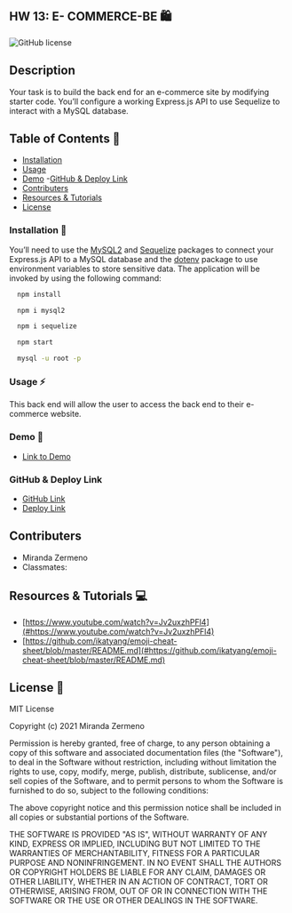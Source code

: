 ## HW 13: E- COMMERCE-BE 🛍️

![GitHub license](https://img.shields.io/badge/license-MIT-ff69b4.svg)


## Description
Your task is to build the back end for an e-commerce site by modifying starter code. You’ll configure a working Express.js API to use Sequelize to interact with a MySQL database.


## Table of Contents 🔎
- [Installation](#installation)
- [Usage](#usage)
- [Demo](#demo)
 -[GitHub & Deploy Link](#githubdeploylink)
- [Contributers](#contributers)
- [Resources & Tutorials](#resources&tutorials)
- [License](#license)

### Installation  💾
You’ll need to use the [MySQL2](https://www.npmjs.com/package/mysql2) and [Sequelize](https://www.npmjs.com/package/sequelize) packages to connect your Express.js API to a MySQL database and the [dotenv](https://www.npmjs.com/package/dotenv) package to use environment variables to store sensitive data. The application will be invoked by using the following command:

```bash
  npm install 
``` 
```bash
  npm i mysql2
```
```bash
  npm i sequelize
```
```bash
  npm start
```
```bash
  mysql -u root -p
```


### Usage ⚡
This back end will allow the user to access the back end to their e-commerce website. 

### Demo 🎥

* [Link to Demo]()

### GitHub & Deploy Link

* [GitHub Link](https://github.com/Zermeno94/TEAM-PRO-GEN)
* [Deploy Link]()

## Contributers
* Miranda Zermeno
* Classmates: 


## Resources & Tutorials  💻

* [https://www.youtube.com/watch?v=Jv2uxzhPFl4](#https://www.youtube.com/watch?v=Jv2uxzhPFl4)
* [https://github.com/ikatyang/emoji-cheat-sheet/blob/master/README.md](#https://github.com/ikatyang/emoji-cheat-sheet/blob/master/README.md)


## License 📍

MIT License

Copyright (c) 2021 Miranda Zermeno

Permission is hereby granted, free of charge, to any person obtaining a copy
of this software and associated documentation files (the "Software"), to deal
in the Software without restriction, including without limitation the rights
to use, copy, modify, merge, publish, distribute, sublicense, and/or sell
copies of the Software, and to permit persons to whom the Software is
furnished to do so, subject to the following conditions:

The above copyright notice and this permission notice shall be included in all
copies or substantial portions of the Software.

THE SOFTWARE IS PROVIDED "AS IS", WITHOUT WARRANTY OF ANY KIND, EXPRESS OR
IMPLIED, INCLUDING BUT NOT LIMITED TO THE WARRANTIES OF MERCHANTABILITY,
FITNESS FOR A PARTICULAR PURPOSE AND NONINFRINGEMENT. IN NO EVENT SHALL THE
AUTHORS OR COPYRIGHT HOLDERS BE LIABLE FOR ANY CLAIM, DAMAGES OR OTHER
LIABILITY, WHETHER IN AN ACTION OF CONTRACT, TORT OR OTHERWISE, ARISING FROM,
OUT OF OR IN CONNECTION WITH THE SOFTWARE OR THE USE OR OTHER DEALINGS IN THE
SOFTWARE.